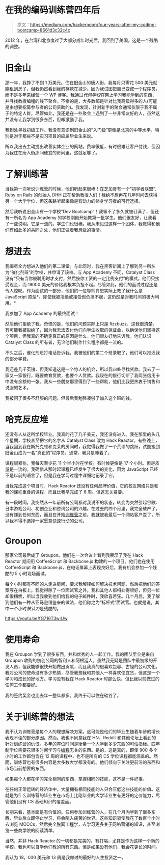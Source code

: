# 在我的编码训练营四年后

> 原文：<https://medium.com/hackernoon/four-years-after-my-coding-bootcamp-8661d3c32c4c>

2012 年，在台湾和北京度过了大部分成年时光后，我回到了美国。这是一个残酷的调整。

# 旧金山

那一年，我挣了不到 1 万美元。住在旧金山的唐人街，我每月只需花 500 美元就能租到房子，但我仍然看到我的存款在减少，因为我试图把自己变成一个程序员，而不是多年来经营一个 WP 博客。我通过*代码学校*在网上学习我能学到的东西，并寻找教授编程的线下聚会。不幸的是，大多数都是针对比我高级得多的人(可能是由想要招募参与者的公司资助的)。我发现，针对新手的聚会通常仅限于我不属于的特定人群。尽管如此，我还是在一些聚会上遇到了一些非常友好的人，虽然这并没有让我学到很多东西，但却激励了我。

我到处寻找初级工作。我没有意识到旧金山的“入门级”更像是北京的中等水平，特别是对于那些不是实习项目的应届毕业生来说。

所以我出去主动提出改善实体企业的网站。费率很低，有时很难让客户付钱，但因为我住在唐人街那间便宜的房间里，这就足够了。

# 了解训练营

当我第一次听说训练营的时候，他们听起来很棒！在芝加哥有一个“初学者联盟”, Ruby on Rails 的创始人 DHH 正在帮助教授人们！我绝不想再花几年时间去获得另一个大学学位，但这条路听起来像是有动力的终身学习者的可行选择。

然后我听说旧金山有一个学校“Dev Bootcamp”！我等不了多久就被订满了，但还有一所名为 App Academy 的学校刚刚开始教第一批学生。他们很友好，让我看了一些说明。它是一流的。学生们也很棒。我从未见过这样一个团体，我觉得和他们有如此多的共同之处，他们正做着我想做的事情。

# 想进去

我竭尽全力想进入他们的第二课堂。与此同时，我在黑客新闻上了解到另一所名为“催化剂班”的学校，并申请了该校。与 App Academy 不同，Catalyst Class 没有“只有当你被聘用时才支付，然后按你工资的一定比例支付”的模式。他们只接受现金，而 18000 美元的价格我根本负担不起。尽管如此，他们的面试过程还是令人惊叹。作为面试的一部分，他们的一位导师肖恩实际上教了我什么是 JavaScript 原型*。即使我被拒绝或接受但负担不起，这仍然是对我时间的极大利用。*

我参加了 App Academy 的最终面试！

然后他们拒绝了我。奇怪的是，他们的问题实际上只是 fizzbuzz，这我很清楚。有可能我被拒绝了，因为我无法支付他们向学生收取的保证金，以确保他们坚持这个项目，但我真的不确定真正的原因是什么。他们很友好地告诉我，他们认识 Catalyst Class 的所有者，无论他们制作什么程序都是一流的。

不久之后，催化剂班打电话告诉我，我被他们的第二个班录取了，他们可以推迟我的部分学费。

我还差几千英镑，但我知道这是一个惊人的机会，所以我四处寻找贷款。我去了一家又一家银行，既要教育贷款，也要个人贷款。我现在的银行切断了我两张信用卡中没有余额的一张。我从一些朋友那里得到了一些帮助，他们比我更热衷于销售和说服的艺术。

我被问了很多不舒服的问题，但最后我勉强凑够了加入这个班的钱。

# 哈克反应堆

还没有人从这所学校毕业。我真的花了几千美元，我还没有进入。我在那里的头几个星期，学校甚至把它的名字从 Catalyst Class 改为 Hack Reactor。有些晚上，当我回到我在斯托克顿和克莱的房间时，我觉得我做了一个荒谬的跳跃，试图搬到旧金山成为一名“真正的”程序员。通常，我只是睡着了。

课程很紧张，我每天至少花 11 个半小时在学校。有时候更像是 17 个小时。但是质量是一流的。我确信从那时起课程已经发生了很大的变化，因为 JavaScript 已经不是以前的语言了，但是我在学习过程中详细地记录了它。

当我完成这个项目时，Hack Reactor 还没有任何品牌价值，它的校友网络只是和我的课程重叠的课程，而且比我早完成了 6 周。但这无关紧要。

有一段时间，我突然从一年前所有公司都对我说不的状态，转变为突然引起谷歌、日本游戏公司、初创企业和咨询公司的兴趣。在过去的四个月里，我完全破产了，没有赚到任何东西，而且在开始[训练营](https://hackernoon.com/tagged/bootcamp)之前，我就被我最后一个网站客户耍了，所以我不得不选择一家愿意快速行动的公司。

# Groupon

那家公司最后成了 Groupon。他们在一次会议上看到我展示了我在 Hack Reactor 期间用 CoffeeScript 和 Backbone.js 构建的一个项目。他们也在使用 CoffeeScript 和 Backbone.js，在电话屏幕上表现良好后，我有机会参加一个残酷的 5 小时现场面试。

每个小时都有不同的人走进房间，要求我解释如何解决技术问题，然后把他们的答案写在白板上。我觉得除了一位面试官之外，我和其他人都相处得很好，但另一位却很糟糕，所以当我收到他们给我的电子邮件时，我欣喜若狂。几个月后，我了解到他们有一种从亚马逊借鉴来的做法，他们称之为“标杆式”面试官。也就是说，其中一个小时*被认为*是残酷的。

https://youtu.be/fG716T3wIUw

# 使用寿命

我在 Groupon 学到了很多东西，并和优秀的人一起工作。我的团队里全是来自 Groupon 收购的初创公司的智利人和阿根廷人。虽然我无疑是团队中最初级的开发人员，但我能够很快开始做出贡献，而且我真的很喜欢包容、古怪的公司文化。我对公司的使命没有多少热情，尽管我想我和其他人一样喜欢便宜货，但这是一个学习和成长的好地方。学习没有我在 Hack Reactor 时那么快，但比我以前做过的任何工作都要好。

我的签约奖金也比去年一整年都多。我终于可以住在硅谷了。

# 关于训练营的想法

我不认为训练营是每个人的理想解决方案。这可能是他们的毕业生随着年龄的增长表现不佳的部分原因。然而，我也不同意我在 HN、Reddit 和其他论坛上看到的针对训练营的仇恨。多年的座位时间是衡量一个人学到多少东西的可怕指标。四年制学位需要花很多时间学习与[编程](https://hackernoon.com/tagged/programming)无关的东西。是的，这是真的，即使 900 多个小时的工作都包含在 12 周的课程中，也不是所有的 CS 学位课程都能涵盖的。然而，训练营也有很多内容是大多数大学都没有的。他们倾向于关注更前沿的东西和市场当前想要的东西。

如果每个人都在学习完全相同的东西，掌握相同的技能，这不是一件好事。

在任何正常运转的经济体中，大量拥有相同技能的人只会压低这些技能的价值。这就是为什么训练营的毕业生在市场上比刚毕业的大学毕业生有更好的定价能力，尽管他们没有 CS 基础知识的覆盖面。

长期来看，基本面是有价值的。任何参加训练营的人，在几个月内学到了很多东西，毕业后立即停止学习，将会陷入痛苦的世界。这些知识驱使我花了数百个小时去浏览 MOOCs，然后完全脱离工程学，去学习更多关于网络营销的知识，甚至浏览一些商学院的阅读清单。

当然，并非 Hack Reactor 的一切都是完美的。有打嗝，尤其是作为这样一个新的学校。我也可以自学他们教的所有东西。但是如果没有他们，我会花更长的时间。

我认为 18，000 美元和 13 周是我做过的最好的人生投资之一。